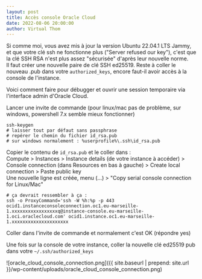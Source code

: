 ```yaml
---
layout: post
title: Accès console Oracle Cloud
date: 2022-08-06 20:00:00
author: Virtual Thom
---
```

Si comme moi, vous avez mis à jour la version Ubuntu 22.04.1 LTS Jammy, et que votre clé ssh ne fonctionne plus ("Server refused our key"), c'est que la clé SSH RSA n'est plus assez "sécurisée" d'après leur nouvelle norme.  
Il faut créer une nouvelle paire de clé SSH ed25519. Reste à coller le nouveau .pub dans votre `authorized_keys`, encore faut-il avoir accès à la console de l'instance. 
  
Voici comment faire pour débugger et ouvrir une session temporaire via l'interface admin d'Oracle Cloud.  

Lancer une invite de commande (pour linux/mac pas de problème, sur windows, powershell 7.x semble mieux fonctionner)  
```
ssh-keygen
# laisser tout par défaut sans passphrase
# repérer le chemin du fichier id_rsa.pub
# sur windows normalement : %userprofile%\.ssh\id_rsa.pub
```

Copier le contenu de `id_rsa.pub` et le coller dans :  
Compute > Instances > Instance details (de votre instance à accéder) > Console connection (dans Resources en bas à gauche) > Create local connection > Paste public key  
Une nouvelle ligne est créée, menu (...) > "Copy serial console connection for Linux/Mac"  
```
# ça devrait ressembler à ça :
ssh -o ProxyCommand='ssh -W %h:%p -p 443 ocid1.instanceconsoleconnection.oc1.eu-marseille-1.xxxxxxxxxxxxxxxxxq@instance-console.eu-marseille-1.oci.oraclecloud.com' ocid1.instance.oc1.eu-marseille-1.xxxxxxxxxxxxxxxxxxxxx
```
Coller dans l'invite de commande et normalement c'est OK (répondre yes)  
  
Une fois sur la console de votre instance, coller la nouvelle clé ed25519 pub dans votre `~/.ssh/authorized_keys`


![oracle_cloud_console_connection.png]({{ site.baseurl | prepend: site.url }}/wp-content/uploads/oracle_cloud_console_connection.png)
